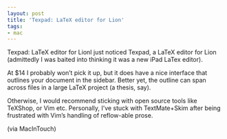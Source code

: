 ```yaml
---
layout: post
title: 'Texpad: LaTeX editor for Lion'
tags:
- mac
---
```

Texpad: LaTeX editor for LionI just noticed Texpad, a LaTeX editor for Lion (admittedly I was baited into thinking it was a new iPad LaTex editor).

At $14 I probably won’t pick it up, but it does have a nice interface that outlines your document in the sidebar. Better yet, the outline can span across files in a large LaTeX project (a thesis, say).

Otherwise, I would recommend sticking with open source tools like TeXShop, or Vim etc. Personally, I’ve stuck with TextMate+Skim after being frustrated with Vim’s handling of reflow-able prose.

(via MacInTouch)
